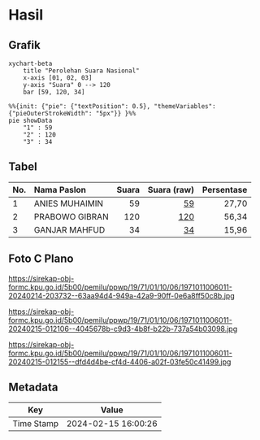 # Hasil

## Grafik

```mermaid
xychart-beta
    title "Perolehan Suara Nasional"
    x-axis [01, 02, 03]
    y-axis "Suara" 0 --> 120
    bar [59, 120, 34]
```

```mermaid
%%{init: {"pie": {"textPosition": 0.5}, "themeVariables": {"pieOuterStrokeWidth": "5px"}} }%%
pie showData
    "1" : 59
    "2" : 120
    "3" : 34
```

## Tabel

| No. | Nama Paslon    | Suara | Suara (raw) | Persentase |
|:--- |:-------------- | -----:| -----------:| ----------:|
| 1   | ANIES MUHAIMIN | 59    | [59][p-1]   | 27,70      |
| 2   | PRABOWO GIBRAN | 120   | [120][p-2]  | 56,34      |
| 3   | GANJAR MAHFUD  | 34    | [34][p-3]   | 15,96      |


[p-1]: https://github.com/gigit-pemilu/pemilu-2024/blob/main/pilpres/hitung-suara/sub/19-kepulauan-bangka-belitung/sub/71-kota-pangkal-pinang/sub/01-bukit-intan/sub/1006-bacang/sub/011-tps/sub/paslon-1.txt
[p-2]: https://github.com/gigit-pemilu/pemilu-2024/blob/main/pilpres/hitung-suara/sub/19-kepulauan-bangka-belitung/sub/71-kota-pangkal-pinang/sub/01-bukit-intan/sub/1006-bacang/sub/011-tps/sub/paslon-2.txt
[p-3]: https://github.com/gigit-pemilu/pemilu-2024/blob/main/pilpres/hitung-suara/sub/19-kepulauan-bangka-belitung/sub/71-kota-pangkal-pinang/sub/01-bukit-intan/sub/1006-bacang/sub/011-tps/sub/paslon-3.txt

## Foto C Plano

https://sirekap-obj-formc.kpu.go.id/5b00/pemilu/ppwp/19/71/01/10/06/1971011006011-20240214-203732--63aa94d4-949a-42a9-90ff-0e6a8ff50c8b.jpg

https://sirekap-obj-formc.kpu.go.id/5b00/pemilu/ppwp/19/71/01/10/06/1971011006011-20240215-012106--4045678b-c9d3-4b8f-b22b-737a54b03098.jpg

https://sirekap-obj-formc.kpu.go.id/5b00/pemilu/ppwp/19/71/01/10/06/1971011006011-20240215-012155--dfd4d4be-cf4d-4406-a02f-03fe50c41499.jpg


## Metadata

| Key        | Value               |
| ---------- | ------------------- |
| Time Stamp | 2024-02-15 16:00:26 |




